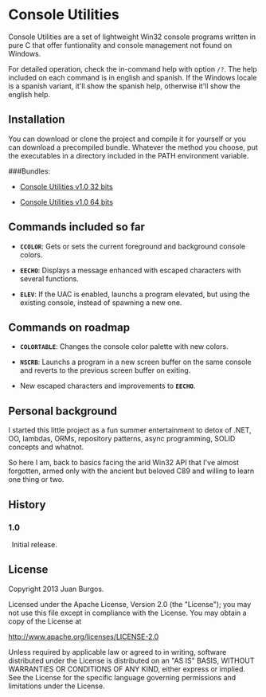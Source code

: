 Console Utilities
=================

Console Utilities are a set of lightweight Win32 console programs written in pure C that offer funtionality and console management not found on Windows.

For detailed operation, check the in-command help with option `/?`.
The help included on each command is in english and spanish. If the Windows locale is a spanish variant, it'll show the spanish help, otherwise it'll show the english help.


Installation
------------
You can download or clone the project and compile it for yourself or you can download a precompiled bundle. Whatever the method you choose,
put the executables in a directory included in the PATH environment variable.

###Bundles:
* [Console Utilities v1.0 32 bits](https://rapidshare.com/files/3116468238/Console-Utilities_x86_1.00.zip)

* [Console Utilities v1.0 64 bits](https://rapidshare.com/files/145339343/Console-Utilities_x64_1.00.zip)


Commands included so far
------------------------

- **`CCOLOR`**: Gets or sets the current foreground and background console colors.

- **`EECHO`**: Displays a message enhanced with escaped characters with several functions.

- **`ELEV`**: If the UAC is enabled, launchs a program elevated, but using the existing console, instead of spawning a new one.



Commands on roadmap
-------------------
- **`COLORTABLE`**: Changes the console color palette with new colors.

- **`NSCRB`**: Launchs a program in a new screen buffer on the same console and reverts to the previous screen buffer on exiting.

- New escaped characters and improvements to **`EECHO`**.


Personal background
-------------------
I started this little project as a fun summer entertainment to detox of .NET, OO, lambdas, ORMs, repository patterns, async programming, SOLID concepts and whatnot.

So here I am, back to basics facing the arid Win32 API that I've almost forgotten, armed only with the ancient but beloved C89 and willing to learn one thing or two.


History
-------
### 1.0
&ensp;Initial release.


License
-------
Copyright 2013 Juan Burgos.

Licensed under the Apache License, Version 2.0 (the "License");
you may not use this file except in compliance with the License.
You may obtain a copy of the License at

http://www.apache.org/licenses/LICENSE-2.0

Unless required by applicable law or agreed to in writing, software
distributed under the License is distributed on an "AS IS" BASIS,
WITHOUT WARRANTIES OR CONDITIONS OF ANY KIND, either express or implied.
See the License for the specific language governing permissions and
limitations under the License.
